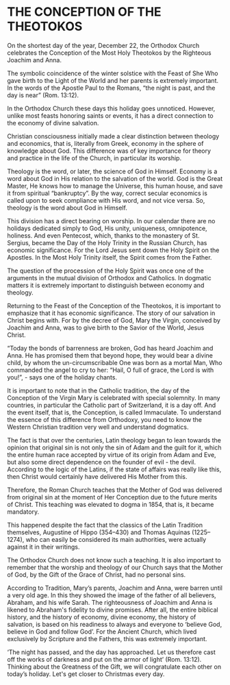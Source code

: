 # THE CONCEPTION OF THE THEOTOKOS

On the shortest day of the year, December 22, the Orthodox Church celebrates the Conception of the Most Holy Theotokos by the Righteous Joachim and Anna.

The symbolic coincidence of the winter solstice with the Feast of She Who gave birth to the Light of the World and her parents is extremely important. In the words of the Apostle Paul to the Romans, “the night is past, and the day is near” (Rom. 13:12).

In the Orthodox Church these days this holiday goes unnoticed. However, unlike most feasts honoring saints or events, it has a direct connection to the economy of divine salvation.

Christian consciousness initially made a clear distinction between theology and economics, that is, literally from Greek, economy in the sphere of knowledge about God. This difference was of key importance for theory and practice in the life of the Church, in particular its worship.

Theology is the word, or later, the science of God in Himself. Economy is a word about God in His relation to the salvation of the world. God is the Great Master, He knows how to manage the Universe, this human house, and save it from spiritual “bankruptcy”. By the way, correct secular economics is called upon to seek compliance with His word, and not vice versa. So, theology is the word about God in Himself.

This division has a direct bearing on worship. In our calendar there are no holidays dedicated simply to God, His unity, uniqueness, omnipotence, holiness. And even Pentecost, which, thanks to the monastery of St. Sergius, became the Day of the Holy Trinity in the Russian Church, has economic significance. For the Lord Jesus sent down the Holy Spirit on the Apostles. In the Most Holy Trinity itself, the Spirit comes from the Father.

The question of the procession of the Holy Spirit was once one of the arguments in the mutual division of Orthodox and Catholics. In dogmatic matters it is extremely important to distinguish between economy and theology.

Returning to the Feast of the Conception of the Theotokos, it is important to emphasize that it has economic significance. The story of our salvation in Christ begins with. For by the decree of God, Mary the Virgin, conceived by Joachim and Anna, was to give birth to the Savior of the World, Jesus Christ.

“Today the bonds of barrenness are broken, God has heard Joachim and Anna. He has promised them that beyond hope, they would bear a divine child, by whom the un-circumscribable One was born as a mortal Man, Who commanded the angel to cry to her: “Hail, O full of grace, the Lord is with you!”, - says one of the holiday chants.

It is important to note that in the Catholic tradition, the day of the Conception of the Virgin Mary is celebrated with special solemnity. In many countries, in particular the Catholic part of Switzerland, it is a day off. And the event itself, that is, the Conception, is called Immaculate. To understand the essence of this difference from Orthodoxy, you need to know the Western Christian tradition very well and understand dogmatics.

The fact is that over the centuries, Latin theology began to lean towards the opinion that original sin is not only the sin of Adam and the guilt for it, which the entire human race accepted by virtue of its origin from Adam and Eve, but also some direct dependence on the founder of evil - the devil. According to the logic of the Latins, if the state of affairs was really like this, then Christ would certainly have delivered His Mother from this.

Therefore, the Roman Church teaches that the Mother of God was delivered from original sin at the moment of Her Conception due to the future merits of Christ. This teaching was elevated to dogma in 1854, that is, it became mandatory.

This happened despite the fact that the classics of the Latin Tradition themselves, Augustine of Hippo (354–430) and Thomas Aquinas (1225–1274), who can easily be considered its main authorities, were actually against it in their writings.

The Orthodox Church does not know such a teaching. It is also important to remember that the worship and theology of our Church says that the Mother of God, by the Gift of the Grace of Christ, had no personal sins.

According to Tradition, Mary’s parents, Joachim and Anna, were barren until a very old age. In this they showed the image of the father of all believers, Abraham, and his wife Sarah. The righteousness of Joachim and Anna is likened to Abraham's fidelity to divine promises. After all, the entire biblical history, and the history of economy, divine economy, the history of salvation, is based on his readiness to always and everyone to ‘believe God, believe in God and follow God’. For the Ancient Church, which lived exclusively by Scripture and the Fathers, this was extremely important.

‘The night has passed, and the day has approached. Let us therefore cast off the works of darkness and put on the armor of light’ (Rom. 13:12). Thinking about the Greatness of the Gift, we will congratulate each other on today’s holiday. Let's get closer to Christmas every day.
